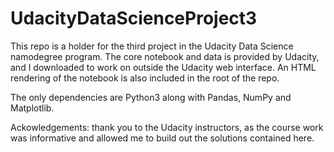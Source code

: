 # UdacityDataScienceProject3

This repo is a holder for the third project in the Udacity Data Science namodegree program. The core notebook and data is provided by Udacity, and I downloaded to work on outside the Udacity web interface. An HTML rendering of the notebook is also included in the root of the repo.

The only dependencies are Python3 along with Pandas, NumPy and Matplotlib.

Ackowledgements: thank you to the Udacity instructors, as the course work was informative and allowed me to build out the solutions contained here.
